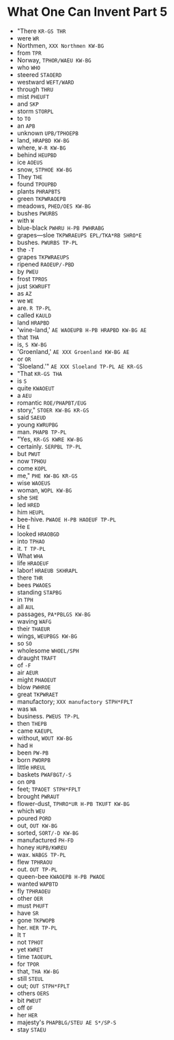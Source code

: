 # What One Can Invent Part 5

* "There `KR-GS THR`
* were `WR`
* Northmen, `XXX Northmen KW-BG`
* from `TPR`
* Norway, `TPHOR/WAEU KW-BG`
* who `WHO`
* steered `STAOERD`
* westward `WEFT/WARD`
* through `THRU`
* mist `PHEUFT`
* and `SKP`
* storm `STORPL`
* to `TO`
* an `APB`
* unknown `UPB/TPHOEPB`
* land, `HRAPBD KW-BG`
* where, `W-R KW-BG`
* behind `HEUPBD`
* ice `AOEUS`
* snow, `STPHOE KW-BG`
* They `THE`
* found `TPOUPBD`
* plants `PHRAPBTS`
* green `TKPWRAOEPB`
* meadows, `PHED/OES KW-BG`
* bushes `PWURBS`
* with `W`
* blue-black `PWHRU H-PB PWHRABG`
* grapes—sloe `TKPWRAEUPS EPL/TKA*RB SHRO*E`
* bushes. `PWURBS TP-PL`
* the `-T`
* grapes `TKPWRAEUPS`
* ripened `RAOEUP/-PBD`
* by `PWEU`
* frost `TPROS`
* just `SKWRUFT`
* as `AZ`
* we `WE`
* are. `R TP-PL`
* called `KAULD`
* land `HRAPBD`
* 'wine-land,' `AE WAOEUPB H-PB HRAPBD KW-BG AE`
* that `THA`
* is, `S KW-BG`
* 'Groenland,' `AE XXX Groenland KW-BG AE`
* or `OR`
* 'Sloeland.'" `AE XXX Sloeland TP-PL AE KR-GS`
* "That `KR-GS THA`
* is `S`
* quite `KWAOEUT`
* a `AEU`
* romantic `ROE/PHAPBT/EUG`
* story," `STOER KW-BG KR-GS`
* said `SAEUD`
* young `KWRUPBG`
* man. `PHAPB TP-PL`
* "Yes, `KR-GS KWRE KW-BG`
* certainly. `SERPBL TP-PL`
* but `PWUT`
* now `TPHOU`
* come `KOPL`
* me," `PHE KW-BG KR-GS`
* wise `WAOEUS`
* woman, `WOPL KW-BG`
* she `SHE`
* led `HRED`
* him `HEUPL`
* bee-hive. `PWAOE H-PB HAOEUF TP-PL`
* He `E`
* looked `HRAOBGD`
* into `TPHAO`
* it. `T TP-PL`
* What `WHA`
* life `HRAOEUF`
* labor! `HRAEUB SKHRAPL`
* there `THR`
* bees `PWAOES`
* standing `STAPBG`
* in `TPH`
* all `AUL`
* passages, `PA*PBLGS KW-BG`
* waving `WAFG`
* their `THAEUR`
* wings, `WEUPBGS KW-BG`
* so `SO`
* wholesome `WHOEL/SPH`
* draught `TRAFT`
* of `-F`
* air `AEUR`
* might `PHAOEUT`
* blow `PWHROE`
* great `TKPWRAET`
* manufactory; `XXX manufactory STPH*FPLT`
* was `WA`
* business. `PWEUS TP-PL`
* then `THEPB`
* came `KAEUPL`
* without, `WOUT KW-BG`
* had `H`
* been `PW-PB`
* born `PWORPB`
* little `HREUL`
* baskets `PWAFBGT/-S`
* on `OPB`
* feet; `TPAOET STPH*FPLT`
* brought `PWRAUT`
* flower-dust, `TPHRO*UR H-PB TKUFT KW-BG`
* which `WEU`
* poured `PORD`
* out, `OUT KW-BG`
* sorted, `SORT/-D KW-BG`
* manufactured `PH-FD`
* honey `HUPB/KWREU`
* wax. `WABGS TP-PL`
* flew `TPHRAOU`
* out. `OUT TP-PL`
* queen-bee `KWAOEPB H-PB PWAOE`
* wanted `WAPBTD`
* fly `TPHRAOEU`
* other `OER`
* must `PHUFT`
* have `SR`
* gone `TKPWOPB`
* her. `HER TP-PL`
* It `T`
* not `TPHOT`
* yet `KWRET`
* time `TAOEUPL`
* for `TPOR`
* that, `THA KW-BG`
* still `STEUL`
* out; `OUT STPH*FPLT`
* others `OERS`
* bit `PWEUT`
* off `OF`
* her `HER`
* majesty's `PHAPBLG/STEU AE S*/SP-S`
* stay `STAEU`
